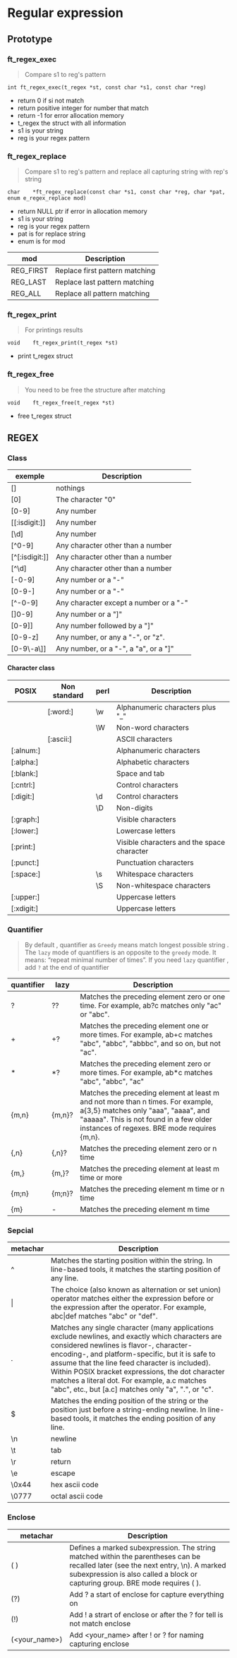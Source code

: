# Regular expression


## Prototype
### ft_regex_exec
> Compare s1 to reg's pattern
```
int	ft_regex_exec(t_regex *st, const char *s1, const char *reg)
```

*  return 0 if si not match
*  return positive integer for number that match
*  return -1 for error allocation memory
*  t_regex the struct with all information
*  s1 is your string
*  reg is your regex pattern


### ft_regex_replace
> Compare s1 to reg's pattern and replace all capturing string with rep's string

```
char	*ft_regex_replace(const char *s1, const char *reg, char *pat, enum e_regex_replace mod)
```
*  return NULL ptr if error in allocation memory
*  s1 is your string
*  reg is your regex pattern
*  pat is for replace string
*  enum is for mod 

| mod | Description |
|-----|-------------|
| REG_FIRST| Replace first pattern matching|
| REG_LAST| Replace last pattern matching|
|REG_ALL| Replace all pattern matching|

### ft_regex_print
> For printings results

```
void    ft_regex_print(t_regex *st)
```
* print t_regex struct

### ft_regex_free
> You need to be free the structure after matching

```
void	ft_regex_free(t_regex *st)
```
*  free t_regex struct

## REGEX

### Class

|   exemple     |      Description                                    |
|---------------|-----------------------------------------------------|
| [] 	        |   nothings                              |       
| [0] 	        |   The character "0"                                 |     
| [0-9] 	    |   Any number                                        |   
| [[:isdigit:]] |   Any number                                        |  
| [\d]          |   Any number                                        |  
| [^0-9] 	    |   Any character other than a number                 |       
| [^[:isdigit:]]|   Any character other than a number                 |   
| [^\d]|   Any character other than a number                 |   
| [-0-9] 	    |   Any number or a "-"                               |       
| [0-9-] 	    |   Any number or a "-"                               |       
| [^-0-9] 	    |   Any character except a number or a "-"            |                          
| []0-9] 	    |   Any number or a "]"                               |       
| [0-9]] 	    |   Any number followed by a "]"                      |                
| [0-9-z] 	    |   Any number, or any a "-", or "z". |                                     
| [0-9\\-a\\]]    |   Any number, or a "-", a "a", or a "]"             |            

#### Character class 


|POSIX       |    Non standard |   perl    |       Description                                  |
|------------|-----------------|-----------|----------------------------------------------------|
|            |    [:word:]     |   \w      |    Alphanumeric characters plus "_"                |
|            |                 |   \W      |    Non-word characters                             |    
|            |    [:ascii:]    |           |    ASCII characters                                |        
|[:alnum:]   |                 |           |    Alphanumeric characters                         |             
|[:alpha:]   |                 |           |    Alphabetic characters                           |           
|[:blank:]   |                 |           |    Space and tab                                   |   
|[:cntrl:]   |                 |           |    Control characters                              |       
|[:digit:]   |                 |   \d      |    Control characters                              |       
|            |                 |   \D      |    Non-digits                                      |
|[:graph:]   |                 |           |    Visible characters                              |        
|[:lower:]   |                 |           |    Lowercase letters                               |       
|[:print:]   |                 |           |    Visible characters and the space character      |                                
|[:punct:]   |                 |           |    Punctuation characters                          |            
|[:space:]   |                 |   \s      |    Whitespace characters                           |          
|            |                 |   \S      |    Non-whitespace characters                       |               
|[:upper:]   |                 |           |    Uppercase letters                               |       
|[:xdigit:]  |                 |           |    Uppercase letters                               |     

### Quantifier
>  By default , quantifier as ``Greedy`` means match longest possible string . The ``lazy`` mode of quantifiers is an opposite to the ``greedy`` mode. It means: “repeat minimal number of times”.
If you need ``lazy`` quantifier , add ``?`` at the end of quantifier

| quantifier | lazy |Description  |
|----------|-|--------------|
|  ?   |??    | Matches the preceding element zero or one time. For example, ab?c matches only "ac" or "abc".  |
|  +   |+?    | Matches the preceding element one or more times. For example, ab+c matches "abc", "abbc", "abbbc", and so on, but not "ac". |
|  \*   |\*?   | Matches the preceding element zero or more times. For example, ab*c matches "abc", "abbc", "ac"|
| {m,n}  |{m,n}?  |  Matches the preceding element at least m and not more than n times. For example, a{3,5} matches only "aaa", "aaaa", and "aaaaa". This is not found in a few older instances of regexes. BRE mode requires \{m,n\}. |
| {,n}   |{,n}?  |  Matches the preceding element zero or n time|
| {m,}    |{m,}? |  Matches the preceding element at least m time or more |
| {m;n}    |{m;n}?|  Matches the preceding element m time or n time |
| {m}      |-|  Matches the preceding element m time|


### Sepcial

| metachar |  Description  |
|----------|---------------|
| ^  | Matches the starting position within the string. In line-based tools, it matches the starting position of any line. |
| \|   |  The choice (also known as alternation or set union) operator matches either the expression before or the expression after the operator. For example, abc\|def matches "abc" or "def". |
| . | Matches any single character (many applications exclude newlines, and exactly which characters are considered newlines is flavor-, character-encoding-, and platform-specific, but it is safe to assume that the line feed character is included). Within POSIX bracket expressions, the dot character matches a literal dot. For example, a.c matches "abc", etc., but [a.c] matches only "a", ".", or "c". |
| $ | Matches the ending position of the string or the position just before a string-ending newline. In line-based tools, it matches the ending position of any line. |
| \n | newline|
| \t | tab |
| \r | return |
| \e | escape |
| \0x44 | hex ascii code|
| \0777 | octal ascii code |

### Enclose

| metachar |  Description  |
|----------|---------------|
| ( )     | Defines a marked subexpression. The string matched within the parentheses can be recalled later (see the next entry, \n). A marked subexpression is also called a block or capturing group. BRE mode requires \( \). |
| (?) | Add ? a start of enclose for capture everything on|
| (!) | Add ! a strart of enclose or after the ? for tell is not match enclose|
| (<your_name>) | Add <your_name> after ! or ? for naming capturing enclose |
